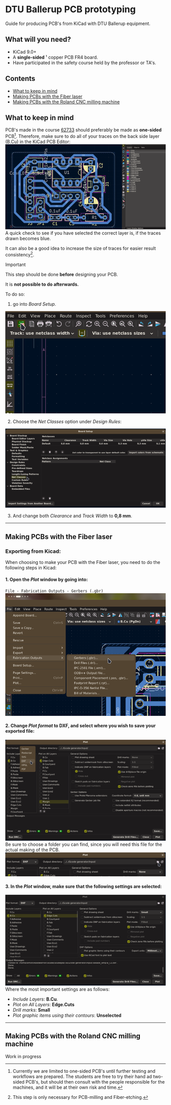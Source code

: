 # DTU Ballerup PCB prototyping

Guide for producing PCB's from KiCad with DTU Ballerup equipment. 

## What will you need?
- KiCad 9.0+
- A **single-sided** ¹ copper PCB FR4 board.
- Have participated in the safety course held by the professor or TA's.

## Contents

- [What to keep in mind](#what-to-keep-in-mind)
- [Making PCBs with the Fiber laser](#making-pcbs-with-the-fiber-laser)
- [Making PCBs with the Roland CNC milling machine](#making-pcbs-with-the-roland-cnc-milling-machine)


## What to keep in mind
PCB's made in the course [62733](https://kurser.dtu.dk/course/62733) should preferably be made as **one-sided** PCB[^1]. Therefore, make sure to do all of your traces on the back side layer (B.Cu) in the KiCad PCB Editor:
![Design note 1](images-for-guides/kicad_design_note1.png "Design note 1")
A quick check to see if you have selected the correct layer is, if the traces drawn becomes blue.

It can also be a good idea to increase the size of traces for easier result consistency[^2].
> [!IMPORTANT]
> This step should be done **before** designing your PCB.
>
> It is **not possible to do afterwards.**

To do so:
1. go into *Board Setup*.

![Design note 2](images-for-guides/kicad_design_note2.png "Design note 2")

2. Choose the *Net Classes* option under *Design Rules*:

![Design note 3](images-for-guides/kicad_design_note3.png "Design note 3")

3. And change both *Clearance* and *Track Width* to **0,8 mm**.

---

[^1]: Currently we are limited to one-sided PCB's until further testing and workflows are prepared. The students are free to try their hand ad two-sided PCB's, but should then consult with the people responsible for the machines, and it will be at their own risk and time.

[^2]: This step is only necessary for PCB-milling and Fiber-etching.

## Making PCBs with the Fiber laser
### Exporting from Kicad:
When choosing to make your PCB with the Fiber laser, you need to do the following steps in Kicad:
#### 1. Open the *Plot* window by going into:
`File - Fabrication Outputs - Gerbers (.gbr)`
![Kicad export step 1](images-for-guides/kicad_export_step1.png "Kicad export step 1")

#### 2. Change *Plot format* to **DXF**, and select where you wish to save your exported file:
![Kicad export step 2](images-for-guides/kicad_export_step2.png "Kicad export step 2")
Be sure to choose a folder you can find, since you will need this file for the actual making of the PCB.
![Kicad export step 3](images-for-guides/kicad_export_step3.png "Kicad export step 3")

#### 3. In the *Plot* window, make sure that the following settings are selected:
![Kicad export step 4](images-for-guides/kicad_export_step4.png "Kicad export step 4")
Where the most important settings are as follows:
   - *Include Layers*: **B.Cu**.
   - *Plot on All Layers*: **Edge.Cuts**
   - *Drill marks*: **Small**
   - *Plot graphic items using their contours*: **Unselected**


---

## Making PCBs with the Roland CNC milling machine
Work in progress